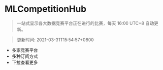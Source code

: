 # MLCompetitionHub

> 一站式显示各大数据竞赛平台正在进行的比赛，每天 16:00 UTC+8 自动更新。
  
> 更新时间: 2021-03-31T15:54:57+0800 

* 多家竞赛平台
* 多种订阅方式
* 下拉查看更多
